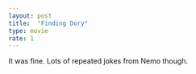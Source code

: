 ```yaml
---
layout: post
title:  "Finding Dory"
type: movie
rate: 1
---
```


It was fine. Lots of repeated jokes from Nemo though.
